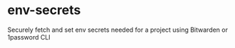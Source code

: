 # env-secrets
Securely fetch and set env secrets needed for a project using Bitwarden or 1password CLI
